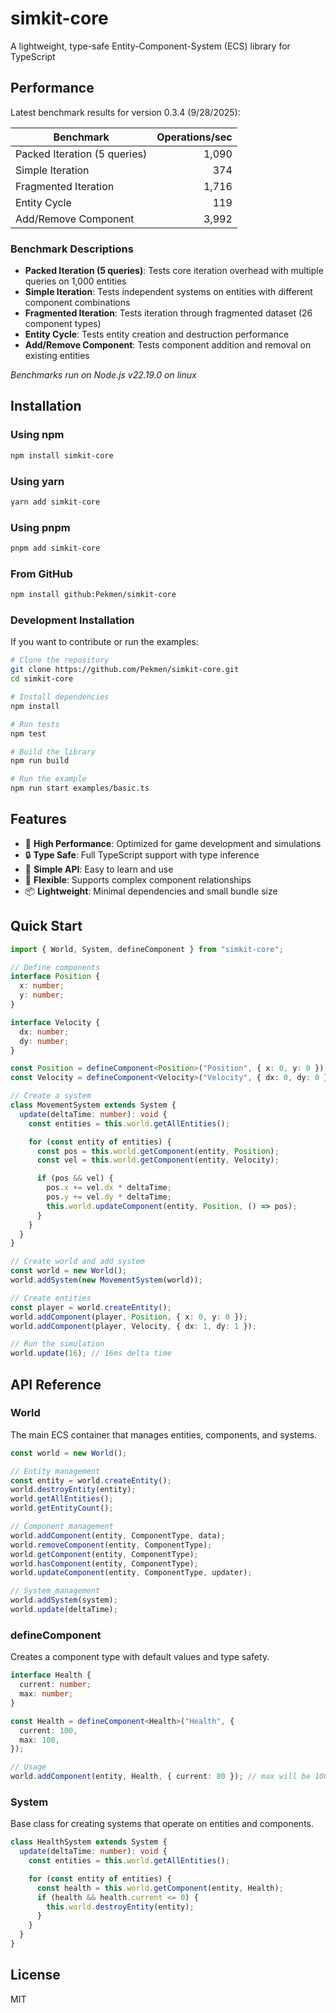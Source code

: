 # simkit-core

A lightweight, type-safe Entity-Component-System (ECS) library for TypeScript

<!-- BENCHMARK_START -->

## Performance

Latest benchmark results for version 0.3.4 (9/28/2025):

| Benchmark | Operations/sec |
|-----------|---------------:|
| Packed Iteration (5 queries) | 1,090 |
| Simple Iteration | 374 |
| Fragmented Iteration | 1,716 |
| Entity Cycle | 119 |
| Add/Remove Component | 3,992 |

### Benchmark Descriptions

- **Packed Iteration (5 queries)**: Tests core iteration overhead with multiple queries on 1,000 entities
- **Simple Iteration**: Tests independent systems on entities with different component combinations  
- **Fragmented Iteration**: Tests iteration through fragmented dataset (26 component types)
- **Entity Cycle**: Tests entity creation and destruction performance
- **Add/Remove Component**: Tests component addition and removal on existing entities

*Benchmarks run on Node.js v22.19.0 on linux*

<!-- BENCHMARK_END -->

## Installation

### Using npm

```bash
npm install simkit-core
```

### Using yarn

```bash
yarn add simkit-core
```

### Using pnpm

```bash
pnpm add simkit-core
```

### From GitHub

```bash
npm install github:Pekmen/simkit-core
```

### Development Installation

If you want to contribute or run the examples:

```bash
# Clone the repository
git clone https://github.com/Pekmen/simkit-core.git
cd simkit-core

# Install dependencies
npm install

# Run tests
npm test

# Build the library
npm run build

# Run the example
npm run start examples/basic.ts
```

## Features

- 🚀 **High Performance**: Optimized for game development and simulations
- 🔒 **Type Safe**: Full TypeScript support with type inference
- 🧩 **Simple API**: Easy to learn and use
- 🔧 **Flexible**: Supports complex component relationships
- 📦 **Lightweight**: Minimal dependencies and small bundle size

## Quick Start

```typescript
import { World, System, defineComponent } from "simkit-core";

// Define components
interface Position {
  x: number;
  y: number;
}

interface Velocity {
  dx: number;
  dy: number;
}

const Position = defineComponent<Position>("Position", { x: 0, y: 0 });
const Velocity = defineComponent<Velocity>("Velocity", { dx: 0, dy: 0 });

// Create a system
class MovementSystem extends System {
  update(deltaTime: number): void {
    const entities = this.world.getAllEntities();

    for (const entity of entities) {
      const pos = this.world.getComponent(entity, Position);
      const vel = this.world.getComponent(entity, Velocity);

      if (pos && vel) {
        pos.x += vel.dx * deltaTime;
        pos.y += vel.dy * deltaTime;
        this.world.updateComponent(entity, Position, () => pos);
      }
    }
  }
}

// Create world and add system
const world = new World();
world.addSystem(new MovementSystem(world));

// Create entities
const player = world.createEntity();
world.addComponent(player, Position, { x: 0, y: 0 });
world.addComponent(player, Velocity, { dx: 1, dy: 1 });

// Run the simulation
world.update(16); // 16ms delta time
```

## API Reference

### World

The main ECS container that manages entities, components, and systems.

```typescript
const world = new World();

// Entity management
const entity = world.createEntity();
world.destroyEntity(entity);
world.getAllEntities();
world.getEntityCount();

// Component management
world.addComponent(entity, ComponentType, data);
world.removeComponent(entity, ComponentType);
world.getComponent(entity, ComponentType);
world.hasComponent(entity, ComponentType);
world.updateComponent(entity, ComponentType, updater);

// System management
world.addSystem(system);
world.update(deltaTime);
```

### defineComponent

Creates a component type with default values and type safety.

```typescript
interface Health {
  current: number;
  max: number;
}

const Health = defineComponent<Health>("Health", {
  current: 100,
  max: 100,
});

// Usage
world.addComponent(entity, Health, { current: 80 }); // max will be 100
```

### System

Base class for creating systems that operate on entities and components.

```typescript
class HealthSystem extends System {
  update(deltaTime: number): void {
    const entities = this.world.getAllEntities();

    for (const entity of entities) {
      const health = this.world.getComponent(entity, Health);
      if (health && health.current <= 0) {
        this.world.destroyEntity(entity);
      }
    }
  }
}
```

## License

MIT
